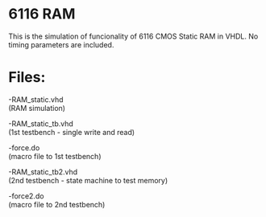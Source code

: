 # 6116 RAM

This is the simulation of funcionality of 6116 CMOS Static RAM in VHDL. No timing parameters are included.

# Files:

-RAM_static.vhd     
(RAM simulation)

-RAM_static_tb.vhd  
(1st testbench - single write and read)

-force.do           
(macro file to 1st testbench)

-RAM_static_tb2.vhd  
(2nd testbench - state machine to test memory) 

-force2.do          
(macro file to 2nd testbench)



